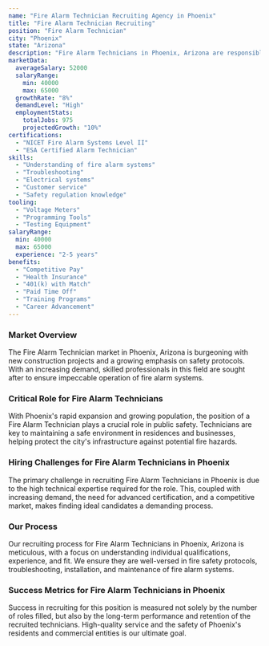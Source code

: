 ```yaml
---
name: "Fire Alarm Technician Recruiting Agency in Phoenix"
title: "Fire Alarm Technician Recruiting"
position: "Fire Alarm Technician"
city: "Phoenix"
state: "Arizona"
description: "Fire Alarm Technicians in Phoenix, Arizona are responsible for installing, maintaining, and repairing fire alarm systems to ensure they are always operational and compliant with safety standards."
marketData:
  averageSalary: 52000
  salaryRange:
    min: 40000
    max: 65000
  growthRate: "8%"
  demandLevel: "High"
  employmentStats:
    totalJobs: 975
    projectedGrowth: "10%"
certifications:
  - "NICET Fire Alarm Systems Level II"
  - "ESA Certified Alarm Technician"
skills:
  - "Understanding of fire alarm systems"
  - "Troubleshooting"
  - "Electrical systems"
  - "Customer service"
  - "Safety regulation knowledge"
tooling:
  - "Voltage Meters"
  - "Programming Tools"
  - "Testing Equipment"
salaryRange:
  min: 40000
  max: 65000
  experience: "2-5 years"
benefits:
  - "Competitive Pay"
  - "Health Insurance"
  - "401(k) with Match"
  - "Paid Time Off"
  - "Training Programs"
  - "Career Advancement"
---
```


### Market Overview
The Fire Alarm Technician market in Phoenix, Arizona is burgeoning with new construction projects and a growing emphasis on safety protocols. With an increasing demand, skilled professionals in this field are sought after to ensure impeccable operation of fire alarm systems.

### Critical Role for Fire Alarm Technicians
With Phoenix's rapid expansion and growing population, the position of a Fire Alarm Technician plays a crucial role in public safety. Technicians are key to maintaining a safe environment in residences and businesses, helping protect the city's infrastructure against potential fire hazards.

### Hiring Challenges for Fire Alarm Technicians in Phoenix
The primary challenge in recruiting Fire Alarm Technicians in Phoenix is due to the high technical expertise required for the role. This, coupled with increasing demand, the need for advanced certification, and a competitive market, makes finding ideal candidates a demanding process.

### Our Process
Our recruiting process for Fire Alarm Technicians in Phoenix, Arizona is meticulous, with a focus on understanding individual qualifications, experience, and fit. We ensure they are well-versed in fire safety protocols, troubleshooting, installation, and maintenance of fire alarm systems.

### Success Metrics for Fire Alarm Technicians in Phoenix
Success in recruiting for this position is measured not solely by the number of roles filled, but also by the long-term performance and retention of the recruited technicians. High-quality service and the safety of Phoenix's residents and commercial entities is our ultimate goal.